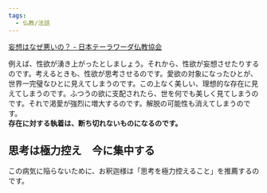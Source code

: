 ```yaml
---
tags:
  - 仏教/法話
---
```

[妄想はなぜ悪いの？ - 日本テーラワーダ仏教協会](https://j-theravada.com/dhamma/kantouhouwa/kantou212/)

例えば、性欲が湧き上がったとしましょう。それから、性欲が妄想させたりするのです。考えるときも、性欲が思考させるのです。愛欲の対象になったひとが、世界一完璧なひとに見えてしまうのです。この上なく美しい、理想的な存在に見えてしまうのです。ふつうの欲に支配されたら、世を何でも美しく見てしまうのです。それで渇愛が強烈に増大するのです。解脱の可能性も消えてしまうのです。  
**存在に対する執着は、断ち切れないものになるのです。**


## 思考は極力控え　今に集中する

この病気に陥らないために、お釈迦様は「思考を極力控えること」を推薦するのです。
